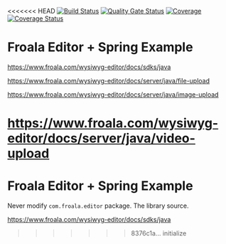 <<<<<<< HEAD
[![Build Status](https://travis-ci.com/antop-dev/froala-editor.svg?branch=master)](https://travis-ci.com/antop-dev/froala-editor)
[![Quality Gate Status](https://sonarcloud.io/api/project_badges/measure?project=antop-dev_froala-editor&metric=alert_status)](https://sonarcloud.io/dashboard?id=antop-dev_froala-editor)
[![Coverage](https://sonarcloud.io/api/project_badges/measure?project=antop-dev_froala-editor&metric=coverage)](https://sonarcloud.io/dashboard?id=antop-dev_froala-editor)
[![Coverage Status](https://coveralls.io/repos/github/antop-dev/froala-editor/badge.svg?branch=master)](https://coveralls.io/github/antop-dev/froala-editor?branch=master)

# Froala Editor + Spring Example

https://www.froala.com/wysiwyg-editor/docs/sdks/java

https://www.froala.com/wysiwyg-editor/docs/server/java/file-upload

https://www.froala.com/wysiwyg-editor/docs/server/java/image-upload

https://www.froala.com/wysiwyg-editor/docs/server/java/video-upload
=======
# Froala Editor + Spring Example

Never modify `com.froala.editor` package. The library source.

https://www.froala.com/wysiwyg-editor/docs/sdks/java
>>>>>>> 8376c1a... initialize
